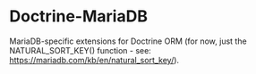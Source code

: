 # Doctrine-MariaDB
 MariaDB-specific extensions for Doctrine ORM (for now, just the NATURAL_SORT_KEY() function - see: https://mariadb.com/kb/en/natural_sort_key/).
